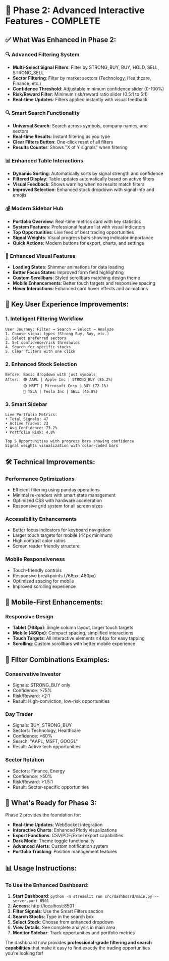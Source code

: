 # 🚀 Phase 2: Advanced Interactive Features - COMPLETE

## ✅ **What Was Enhanced in Phase 2:**

### 🔍 **Advanced Filtering System**
- **Multi-Select Signal Filters**: Filter by STRONG_BUY, BUY, HOLD, SELL, STRONG_SELL
- **Sector Filtering**: Filter by market sectors (Technology, Healthcare, Finance, etc.)
- **Confidence Threshold**: Adjustable minimum confidence slider (0-100%)
- **Risk/Reward Filter**: Minimum risk/reward ratio slider (0.5:1 to 5:1)
- **Real-time Updates**: Filters applied instantly with visual feedback

### 🔍 **Smart Search Functionality**
- **Universal Search**: Search across symbols, company names, and sectors
- **Real-time Results**: Instant filtering as you type
- **Clear Filters Button**: One-click reset of all filters
- **Results Counter**: Shows "X of Y signals" when filtering

### 📊 **Enhanced Table Interactions**
- **Dynamic Sorting**: Automatically sorts by signal strength and confidence
- **Filtered Display**: Table updates automatically based on active filters
- **Visual Feedback**: Shows warning when no results match filters
- **Improved Selection**: Enhanced stock dropdown with signal info and emojis

### 💰 **Modern Sidebar Hub**
- **Portfolio Overview**: Real-time metrics card with key statistics
- **System Features**: Professional feature list with visual indicators
- **Top Opportunities**: Live feed of best trading opportunities
- **Signal Weights**: Visual progress bars showing indicator importance
- **Quick Actions**: Modern buttons for export, charts, and settings

### 🎨 **Enhanced Visual Features**
- **Loading States**: Shimmer animations for data loading
- **Better Focus States**: Improved form field highlighting
- **Custom Scrollbars**: Styled scrollbars matching design theme
- **Mobile Enhancements**: Better touch targets and responsive spacing
- **Hover Interactions**: Enhanced card hover effects and animations

## 🌟 **Key User Experience Improvements:**

### **1. Intelligent Filtering Workflow**
```
User Journey: Filter → Search → Select → Analyze
1. Choose signal types (Strong Buy, Buy, etc.)
2. Select preferred sectors
3. Set confidence/risk thresholds
4. Search for specific stocks
5. Clear filters with one click
```

### **2. Enhanced Stock Selection**
```
Before: Basic dropdown with just symbols
After:  🟢 AAPL | Apple Inc | STRONG_BUY (85.2%)
        🟡 MSFT | Microsoft Corp | BUY (72.1%)
        🔴 TSLA | Tesla Inc | SELL (45.8%)
```

### **3. Smart Sidebar**
```
Live Portfolio Metrics:
• Total Signals: 47
• Active Trades: 23  
• Avg Confidence: 73.2%
• Portfolio Risk: 4.8%

Top 5 Opportunities with progress bars showing confidence
Signal weights visualization with color-coded bars
```

## 🛠️ **Technical Improvements:**

### **Performance Optimizations**
- Efficient filtering using pandas operations
- Minimal re-renders with smart state management
- Optimized CSS with hardware acceleration
- Responsive grid system for all screen sizes

### **Accessibility Enhancements**
- Better focus indicators for keyboard navigation
- Larger touch targets for mobile (44px minimum)
- High contrast color ratios
- Screen reader friendly structure

### **Mobile Responsiveness**
- Touch-friendly controls
- Responsive breakpoints (768px, 480px)
- Optimized spacing for mobile
- Improved scrolling experience

## 📱 **Mobile-First Enhancements:**

### **Responsive Design**
- **Tablet (768px)**: Single column layout, larger touch targets
- **Mobile (480px)**: Compact spacing, simplified interactions
- **Touch Targets**: All interactive elements ≥44px for easy tapping
- **Scrolling**: Custom scrollbars with better mobile experience

## 🎯 **Filter Combinations Examples:**

### **Conservative Investor**
- Signals: STRONG_BUY only
- Confidence: >75%
- Risk/Reward: >2:1
- Result: High-conviction, low-risk opportunities

### **Day Trader**
- Signals: BUY, STRONG_BUY
- Sectors: Technology, Healthcare
- Confidence: >60%
- Search: "AAPL, MSFT, GOOGL"
- Result: Active tech opportunities

### **Sector Rotation**
- Sectors: Finance, Energy
- Confidence: >50%
- Risk/Reward: >1.5:1
- Result: Sector-specific opportunities

## 🚀 **What's Ready for Phase 3:**

Phase 2 provides the foundation for:
- **Real-time Updates**: WebSocket integration
- **Interactive Charts**: Enhanced Plotly visualizations  
- **Export Functions**: CSV/PDF/Excel export capabilities
- **Dark Mode**: Theme toggle functionality
- **Advanced Alerts**: Custom notification system
- **Portfolio Tracking**: Position management features

## 📊 **Usage Instructions:**

### **To Use the Enhanced Dashboard:**
1. **Start Dashboard**: `python -m streamlit run src/dashboard/main.py --server.port 8501`
2. **Access**: http://localhost:8501
3. **Filter Signals**: Use the Smart Filters section
4. **Search Stocks**: Type in the search box
5. **Select Stock**: Choose from enhanced dropdown
6. **View Details**: See complete analysis in main area
7. **Monitor Sidebar**: Track opportunities and portfolio metrics

The dashboard now provides **professional-grade filtering and search capabilities** that make it easy to find exactly the trading opportunities you're looking for!